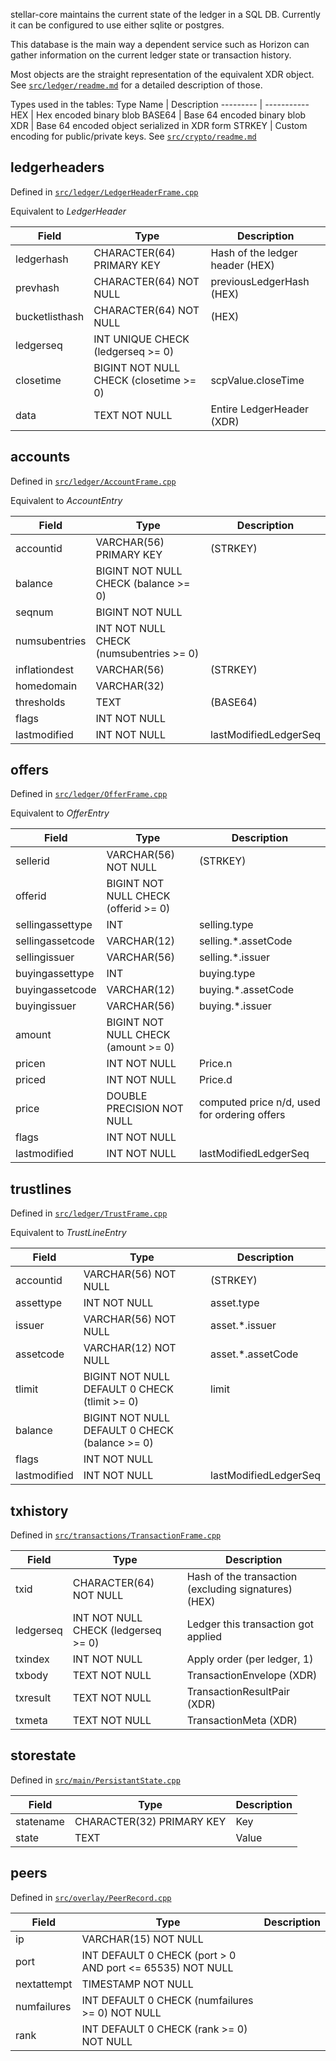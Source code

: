 
stellar-core maintains the current state of the ledger in a SQL DB. Currently
it can be configured to use either sqlite or postgres. 

This database is the main way a dependent service such as Horizon can gather information on the current ledger state or transaction history.

Most objects are the straight representation of the equivalent XDR object.
See [`src/ledger/readme.md`](../src/ledger/readme.md) for a detailed description of those.

Types used in the tables:
Type Name | Description
--------- | -----------
HEX | Hex encoded binary blob
BASE64 | Base 64 encoded binary blob
XDR | Base 64 encoded object serialized in XDR form
STRKEY | Custom encoding for public/private keys. See [`src/crypto/readme.md`](../src/crypto/readme.md)

## ledgerheaders

Defined in [`src/ledger/LedgerHeaderFrame.cpp`](../src/ledger/LedgerHeaderFrame.cpp)

Equivalent to _LedgerHeader_

Field | Type | Description
------|------|---------------
ledgerhash | CHARACTER(64) PRIMARY KEY | Hash of the ledger header (HEX)
prevhash | CHARACTER(64) NOT NULL | previousLedgerHash (HEX)
bucketlisthash | CHARACTER(64) NOT NULL | (HEX)
ledgerseq | INT UNIQUE CHECK (ledgerseq >= 0) | 
closetime | BIGINT NOT NULL CHECK (closetime >= 0) | scpValue.closeTime
data | TEXT NOT NULL | Entire LedgerHeader (XDR)


## accounts

Defined in [`src/ledger/AccountFrame.cpp`](../src/ledger/AccountFrame.cpp)

Equivalent to _AccountEntry_

Field | Type | Description
------|------|---------------
accountid | VARCHAR(56)  PRIMARY KEY | (STRKEY)
balance | BIGINT NOT NULL CHECK (balance >= 0) |
seqnum | BIGINT NOT NULL | 
numsubentries | INT NOT NULL CHECK (numsubentries >= 0) |
inflationdest | VARCHAR(56) | (STRKEY)
homedomain | VARCHAR(32) | 
thresholds | TEXT | (BASE64)
flags | INT NOT NULL | 
lastmodified | INT NOT NULL | lastModifiedLedgerSeq

## offers

Defined in [`src/ledger/OfferFrame.cpp`](../src/ledger/OfferFrame.cpp)

Equivalent to _OfferEntry_

Field | Type | Description
------|------|---------------
sellerid | VARCHAR(56) NOT NULL | (STRKEY)
offerid | BIGINT NOT NULL CHECK (offerid >= 0) |
sellingassettype | INT | selling.type
sellingassetcode | VARCHAR(12) | selling.*.assetCode
sellingissuer | VARCHAR(56) | selling.*.issuer
buyingassettype | INT | buying.type
buyingassetcode | VARCHAR(12) | buying.*.assetCode
buyingissuer | VARCHAR(56) | buying.*.issuer
amount | BIGINT NOT NULL CHECK (amount >= 0) |
pricen | INT NOT NULL | Price.n
priced | INT NOT NULL | Price.d
price | DOUBLE PRECISION NOT NULL | computed price n/d, used for ordering offers
flags | INT NOT NULL |
lastmodified | INT NOT NULL | lastModifiedLedgerSeq


## trustlines

Defined in [`src/ledger/TrustFrame.cpp`](../src/ledger/TrustFrame.cpp)

Equivalent to _TrustLineEntry_

Field | Type | Description
------|------|---------------
accountid | VARCHAR(56) NOT NULL | (STRKEY)
assettype | INT NOT NULL | asset.type
issuer | VARCHAR(56) NOT NULL | asset.*.issuer
assetcode | VARCHAR(12) NOT NULL | asset.*.assetCode
tlimit | BIGINT NOT NULL DEFAULT 0 CHECK (tlimit >= 0) | limit
balance | BIGINT NOT NULL DEFAULT 0 CHECK (balance >= 0) |
flags | INT NOT NULL |
lastmodified | INT NOT NULL | lastModifiedLedgerSeq


## txhistory

Defined in [`src/transactions/TransactionFrame.cpp`](../src/transactions/TransactionFrame.cpp)

Field | Type | Description
------|------|---------------
txid | CHARACTER(64) NOT NULL | Hash of the transaction (excluding signatures) (HEX)
ledgerseq | INT NOT NULL CHECK (ledgerseq >= 0) | Ledger this transaction got applied
txindex | INT NOT NULL | Apply order (per ledger, 1)
txbody | TEXT NOT NULL | TransactionEnvelope (XDR)
txresult | TEXT NOT NULL | TransactionResultPair (XDR)
txmeta | TEXT NOT NULL | TransactionMeta (XDR)


## storestate

Defined in [`src/main/PersistantState.cpp`](../src/main/PersistantState.cpp)

Field | Type | Description
------|------|---------------
statename | CHARACTER(32) PRIMARY KEY | Key
state | TEXT | Value


## peers

Defined in [`src/overlay/PeerRecord.cpp`](../src/overlay/PeerRecord.cpp)

Field | Type | Description
------|------|---------------
ip | VARCHAR(15) NOT NULL | 
port | INT DEFAULT 0 CHECK (port > 0 AND port <= 65535) NOT NULL | 
nextattempt | TIMESTAMP NOT NULL | 
numfailures | INT DEFAULT 0 CHECK (numfailures >= 0) NOT NULL | 
rank | INT DEFAULT 0 CHECK (rank >= 0) NOT NULL | 

